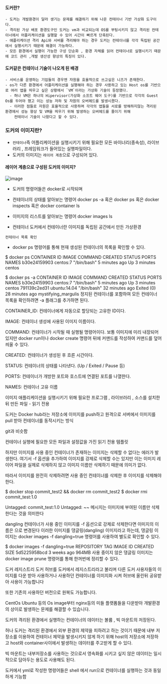 #### 도커란?
```
- 도커는 개발환경이 달라 생기는 문제를 해결하기 위해 나온 컨테이너 기반 가상화 도구이다.
- 격리된 가상 배포 환경도구인 도커는 vm과 비교되는데 OS를 부팅시키지 않고 격리된 컨테이너에서 어플리케이션을 실행할 수 있어 시간이 빠르게 단축된다.
- 애플리케이션 격리 Api와 서버를 격리해야 하는 경우 도커는 컨테이너를 각각 독립된 공간에서 실행시키기 때문에 해결이 가능하다.
- 모든 환경에서 실행이 가능한 구성 단순화 , 환경 자체를 읽어 컨테이너로 실행시키기 때문에 코드 관리 ,개발 생산성 향상의 특징이 있다.
```

#### 도커같은 컨테이너 기술이 나오게 된 배경
```
- 서비스를 운영하는 기업들의 경우엔 자원을 효율적으로 쓰고싶은 니즈가 존재한다.
- os가 다른 환경에서 어플리케이션을 실행해야 하는 경우 사용하고 있는 Host os를 기반으로 여러 앱을 띄우고 싶은 상황에서 `VM`이라는 가상화 기술이 등장했다.
  - 허나 VM은 하나의 Hipervisor(가상화 소프트 웨어 도구)를 기반으로 각각의 Guest Os를 두어야 했고 이는 성능 저하 및 자원의 오버헤드를 발생시켰다.
  - 이러한 점들로 자원은 효율적으로 사용하며 각각의 앱들을 서로를 방해하지않는 격리된 환경에서 성능 향상 및 VM을 띄우기 위해 발생하는 오버헤드를 줄이기 위해 
    컨테이너 기술이 나왔다고 할 수 있다.
 ```

### 도커의 이미지란?
- `컨테이너`즉 어플리케이션을 실행시키기 위해 필요한 모든 바이너리(종속성), 라이브러리 , 프레임워크가 들어있는 실행파일이다.
- 도커의 이미지는 `레이어 계층`으로 구성되어 있다.

#### 레이어 계층으로 구성된 도커의 이미지?

![image](https://user-images.githubusercontent.com/98382954/212707901-75f5a9e5-eca1-4277-aa55-9a251f5888a1.png)

- 도커의 명령어들은 docker로 시작되며

- 컨테이너의 상태를 알아보는 명령어 docker ps -a 혹은 docker ps 혹은 docker inspects 혹은 docker container ls
- 이미지의 리스트를 알아보는 명령어 docker images ls

- 컨테이너 도커에서 컨테이너란 이미지를 독립된 공간에서 만든 가상환경

`컨테이너 목록 확인`
- docker ps 명령어를 통해 현재 생성된 컨테이너의 목록을 확인할 수 있다.


$ docker ps
CONTAINER ID   IMAGE        COMMAND      CREATED         STATUS         PORTS       NAMES
b30e24159903   centos:7     "/bin/bash"  5 minutes ago   Up 3 minutes               centos

$ docker ps -a
CONTAINER ID   IMAGE        COMMAND      CREATED         STATUS         PORTS       NAMES
b30e24159903   centos:7     "/bin/bash"  5 minutes ago   Up 3 minutes               centos
791139c2ed31   ubuntu:14.04 "/bin/bash"  32 minutes ago  Exited (0) 28 minutes ago  mystifying_margulis
정지된 컨테이너를 포함하여 모든 컨테이너 목록을 확인하려면 -a 플래그를 추가하면 된다.

CONTAINER_ID: 컨테이너에게 자동으로 할당되는 고유한 ID이다.

IMAGE: 컨테이너 생성에 사용된 이미지 이름이다.

COMMAND: 컨테이너가 시작될 때 실행될 명령어이다. 보통 이미지에 미리 내장되어 있지만 docker run이나 docker create 명령어 뒤에 커맨드를 작성하여 커맨드를 덮어씌울 수 있다.

CREATED: 컨테이너가 생성된 후 흐른 시간이다.

STATUS: 컨테이너의 상태를 나타낸다. (Up / Exited / Pause 등)

PORTS: 컨테이너가 개방한 포트와 호스트에 연결된 포트를 나열한다.

NAMES: 컨테이너 고유 이름

 

이미지 애플리케이션을 실행시키기 위해 필요한 프로그램 , 라이브러리 , 소스를 설치한 뒤 만든 파일 - 읽기 전용

도커는 Docker hub라는 저장소에 이미지를 push하고 원격으로 서버에서 이미지를 pull 받아 컨테이너를 동작시키는 방식

git과 비슷함

컨테이너 실행에 필요한 모든 파일과 설정값을 가진 읽기 전용 템플릿

 

하지만 이미지를 사용 중인 컨테이너가 존재하는 이미지는 삭제할 수 없다는 에러가 발생한다. 여기서 -f 옵션을 추가하여 이미지를 강제로 삭제할 수는 있지만 이는 이미지 레이어 파일을 실제로 삭제하지 않고 이미지 이름만 삭제하기 때문에 의미가 없다.

따라서 이미지를 완전히 삭제하려면 사용 중인 컨테이너를 삭제한 후 이미지를 삭제해야 한다.


$ docker stop commit_test2 && docker rm commit_test2
$ docker rmi commit_test:1.0

Untagged: commit_test:1.0
Untagged: ~~ 메시지는 이미지에 부여된 이름만 삭제한다는 것을 의미한다

 

dangling
컨테이너가 사용 중인 이미지를 -f 옵션으로 강제로 삭제한다면 이미지의 이름은 <none> 으로 변경된다 이러한 이미지를 댕글링(dangling) 이미지라고 하는데, 댕글링 이미지는 docker images -f dangling=true 명령어를 사용하여 별도로 확인할 수 있다.


$ docker images -f dangling=true
REPOSITORY   TAG       IMAGE ID       CREATED       SIZE
<none>       <none>    5d5225958bcd   3 weeks ago   964MB
사용 중이지 않은 댕글링 이미지는 docker image prune 명령어를 통해 한꺼번에 정리할 수 있다.


도커 레지스트리 도커 허브를 도커에서 레지스트리라고 불리며 다른 도커 사용자들의 이미지를 다운 받아 사용하거나 사용하던 컨테이너를 이미지화 시켜 허브에 올린뒤 공유받아 사용이 가능합니다

또한 기존의 사용하던 버전으로 원복도 가능합니다.

CentOs Ubuntu 등의 Os image부터 nginx등의 미들 플랫폼들을 다운받아 개발환경의 상이로 발생하는 문제를 해결할 수 있습니다.

 

도커의 격리된 환경에서 실행하는 컨테이너의 데이터는 볼륨 , 빅 마운트의 저장된다.

허나 도커는 격리된 환경에서 외부 환경의 제약을 피하려고 하는 것이기 때문에 내부 저장소를 이용하여 컨테이너 제약을 발생시키지 않게 하기 위해 host의 저장소에 저장하고 host와 container사이에서 발생하는 데이터를 주고받게 할 수 있다.

빅 마운트는 내부저장소를 사용하는 것으로서 영속화를 시키고 싶지 않은 데이터는 일시적으로 담아두는 용도로 사용해도 된다.

 

도커에서 yml로 작성한 명령어들은 shell 에서 run으로 컨테이너를 실행하는 것과 동일하게 기능함

 

